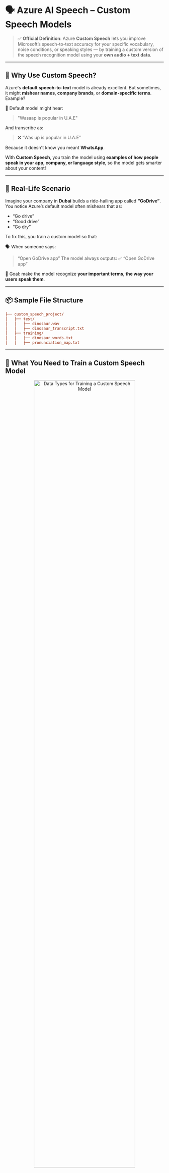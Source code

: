 # 🗣️ Azure AI Speech – Custom Speech Models

> ✅ **Official Definition**:
> Azure **Custom Speech** lets you improve Microsoft’s speech-to-text accuracy for your specific vocabulary, noise conditions, or speaking styles — by training a custom version of the speech recognition model using your **own audio + text data**.

---

## 🎯 Why Use Custom Speech?

Azure's **default speech-to-text** model is already excellent. But sometimes, it might **mishear names**, **company brands**, or **domain-specific terms**. Example?

🧠 Default model might hear:

> "Wasaap is popular in U.A.E"

And transcribe as:

> ❌ “Was up is popular in U.A.E”

Because it doesn't know you meant **WhatsApp**.

With **Custom Speech**, you train the model using **examples of how people speak in your app, company, or language style**, so the model gets smarter about your content!

---

## 🧪 Real-Life Scenario

Imagine your company in **Dubai** builds a ride-hailing app called **“GoDrive”**. You notice Azure’s default model often mishears that as:

- “Go drive”
- “Good drive”
- “Go dry”

To fix this, you train a custom model so that:

🗣️ When someone says:

> “Open GoDrive app”
> The model always outputs:
> ✅ “Open GoDrive app”

🎯 Goal: make the model recognize **your important terms**, **the way your users speak them**.

---

## 📦 Sample File Structure

```ini
├── custom_speech_project/
│   ├── test/
│   │   ├── dinosaur.wav
│   │   ├── dinosaur_transcript.txt
│   ├── training/
│   │   ├── dinosaur_words.txt
│   │   ├── pronunciation_map.txt
```

---

## 🧰 What You Need to Train a Custom Speech Model

<div style="text-align: center;">
    <img src="images/train-custom-speech-data-type.png"
         style="border-radius: 10px; width: 80%;"
         alt="Data Types for Training a Custom Speech Model">
</div>

---

| 📁 Option                            | ✅ Use For...                                                               | 🧠 Simple Example                                                            |
| ------------------------------------ | --------------------------------------------------------------------------- | ---------------------------------------------------------------------------- |
| **Plain Text**                       | Teach the model which **important words** or **brand names** to recognize   | 📄 A text file with words like `GoDrive`, `Sharjah`, `MetroCard`, `WhatsApp` |
| **Structured Text**                  | Give the model a **list of classes/entities** using a `.cmd` format         | 🧾 Define entities like `Locations`, `Products`, `Person Names`              |
| **Audio + Human-Labeled Transcript** | Improve model by pairing **real audio** with **correct written transcript** | 🎤 Audio of “Welcome to GoDrive” + ✍️ text: “Welcome to GoDrive”             |
| **Pronunciation**                    | Help the model recognize words with **unique pronunciation**                | 🗣️ People say “Wasap”, but want output to show: `WhatsApp`                   |
| **Audio (Only)**                     | Just test audio quality, no transcript required                             | 🎧 Upload noisy or clear `.wav` files for model to practice                  |
| **Transcript (Auto Synthesized)**    | For Preview/testing only – upload text, let Azure synthesize the audio      | 💬 “Hello from Dubai” – Azure generates a voice automatically                |

---

## 🧪 What You Need to Test the Speech Model

<div style="text-align: center;">
    <img src="images/test-custom-speech-data-type.png"
         style="border-radius: 10px; width: 80%;"
         alt="Data Types for Testing a Custom Speech Model">
</div>

---

| 🔍 Test Type                               | ✅ Use It For...                                                            | 🧠 Example                                                                                                                           |
| ------------------------------------------ | --------------------------------------------------------------------------- | ------------------------------------------------------------------------------------------------------------------------------------ |
| **Inspect Quality (Audio Only)**           | Play back audio and **visually check how accurate** the transcription is    | 🎧 You say “GoDrive” → model outputs “Go dry”? You hear it's wrong.                                                                  |
| **Evaluate Accuracy (Audio + Transcript)** | Upload both audio and **correct transcript** to **measure word error rate** | 🎧 Audio: “I’m at Sharjah Metro” + 📝 Transcript: “I’m at Sharjah Metro” <br> → Azure compares both and tells you % errors (like 5%) |

---

## 🏗️ How It Works (Flow Diagram)

<div align="center">

```mermaid
graph TD
    A[🎧 Audio Recordings] --> B[🧠 Default Speech Model]
    B --> C{❌ Incorrect Recognition?}
    C -- Yes --> D[📃 Add Custom Text/Audio]
    D --> E[🔁 Train Custom Model]
    E --> F[🎯 Improved Transcription Output]
    C -- No --> G[👍 Use Default Model]
```

</div>

---

## 📦 Step-by-Step Breakdown

### 1️⃣ Prepare Your Data

You’ll need:

- ✅ Some **short WAV audio clips**
- ✅ Matching **text transcripts** (what the audio should say)
- ✅ (Optional) Word lists or pronunciation mappings

🎓 Easy example:

- Audio: someone saying "Book ride to JLT"
- Transcript: "Book ride to JLT"
- Plain text list: `GoDrive`, `JLT`, `Burj Khalifa`, `MetroPass`

---

### 2️⃣ Upload Your Data to Speech Studio

1. Go to: [https://speech.microsoft.com](https://speech.microsoft.com)
2. Choose your **Azure subscription + region**
3. Click **“Custom Speech”**
4. Create a new **Project**
5. Upload your:

   - 🎧 Audio + transcript files
   - 📃 Word list
   - 🔤 Pronunciation mappings (if any)

---

### 3️⃣ Evaluate the Base Model

Azure lets you test how well the **default model** does before training.

✅ Upload a test audio and see:

- 🤖 “What the model thinks the user said”
- 🔍 “Where the model makes mistakes”

📊 This gives you a **baseline word error rate (WER)**.
Example: 10% of words misheard.

---

### 4️⃣ Train the Custom Model

Now give Azure:

- Your correct data (text + audio)
- Name your model
- Click **Train**

⏱️ Training can take 30–60 minutes.

💰 It does cost money — budget **\$50–\$100 USD** for full runs. Try on free tier first if possible.

---

### 5️⃣ Test the Trained Model

Once training is done:

- Test again using the same audio
- See if error rate has improved
- Example: From 10% → down to 2% error

👂 You can even see **which words are now recognized correctly** (like “GoDrive” instead of “go dry”).

---

### 6️⃣ Deploy & Use in Code

When you're happy with results:

- Deploy the model (it gives you a custom endpoint)
- In your code (Python, C#, REST API), point to **your trained model**, not the default one

📘 Python SDK:

```python
speech_config = speechsdk.SpeechConfig(
    subscription=SPEECH_KEY,
    region=SPEECH_REGION
)
speech_config.endpoint_id = "your_custom_model_endpoint_id"
```

---

## 🧠 Evaluation Metrics

| Metric                   | Meaning                                           |
| ------------------------ | ------------------------------------------------- |
| ❌ Word Error Rate (WER) | How many words were wrong (in %, lower is better) |
| 🧩 Substitution          | Model said wrong word instead of correct one      |
| ➖ Deletion              | Model missed a word                               |
| ➕ Insertion             | Model added a word that wasn’t there              |

---

## 💬 Common Use Cases

| Industry        | Example                                            |
| --------------- | -------------------------------------------------- |
| 🚖 Ride Hailing | Custom words like “GoDrive”, “Sharjah”, “Salik”    |
| 🏥 Healthcare   | Drug names, hospital terms like “Ibuprofen”, “MRI” |
| 📦 Logistics    | Terms like “Dock #7”, “Waybill”, “Loadsheet”       |
| 🏫 Education    | Course names like “Math 101”, “IELTS”, “TOEFL”     |

---

## 🤖 Pro Tip: Custom ≠ Always Needed

> If your base model has 99%+ accuracy — _don’t bother training._

But if you're:

- In a niche domain 🎯
- Have domain-specific terminology 🧬
- Need high precision in transcripts 📜

Then go **Custom Speech all the way** 💪

---

## 🧪 Practice Tip for AI-102

> 💡 Don’t memorize dinosaur names.
> Create a **simple use case**, upload **3–5 short audio clips**, and **evaluate improvements** using Speech Studio.
> Then try to deploy your model and test via code.

---

## 📚 Resources

- 🔗 [Azure Custom Speech Docs](https://learn.microsoft.com/en-us/azure/ai-services/speech-service/custom-speech-overview)
- 🔗 [Speech Studio](https://speech.microsoft.com/)
- 💾 Dataset example:

  - `audio1.wav` → "Order lunch from FoodDash"
  - Transcript: `Order lunch from FoodDash`
  - Plain Text List: `FoodDash`, `Delivery`, `Downtown`, `JLT`, `Dubai`
